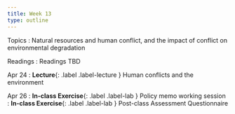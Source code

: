 ```yaml
---
title: Week 13
type: outline
---
```


Topics
: Natural resources and human conflict, and the impact of conflict on environmental degradation

Readings
:  Readings TBD

Apr 24
: **Lecture**{: .label .label-lecture } Human conflicts and the environment

Apr 26
: **In-class Exercise**{: .label .label-lab } Policy memo working session
: **In-class Exercise**{: .label .label-lab } Post-class Assessment Questionnaire
